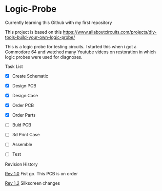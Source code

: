 # Logic-Probe

Currently learning this Github with my first repository

This project is based on this 
https://www.allaboutcircuits.com/projects/diy-tools-build-your-own-logic-probe/

This is a logic probe for testing circuits. I started this when i got a Commodore 64 and watched many Youtube videos on restoration in which logic probes were used for diagnoses.

Task List

- [x] Create Schematic
- [x] Design PCB
- [X] Design Case
- [x] Order PCB
- [X] Order Parts
- [ ] Buld PCB
- [ ] 3d Print Case
- [ ] Assemble
- [ ] Test


Revision History

[Rev 1.0](https://github.com/goose35/Logic-Probe/releases/tag/R1.0) Fist go. This PCB is on order

[Rev 1.2](https://github.com/goose35/Logic-Probe/releases/tag/R1.1) Silkscreen changes
